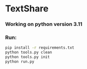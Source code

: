 # TextShare

### Working on python version 3.11


### Run:
```bash
pip install -r requirements.txt
python tools.py clean
python tools.py init
python run.py
```
